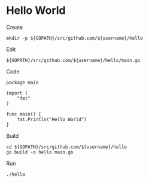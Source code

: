 # Hello World

Create

    mkdir -p ${GOPATH}/src/github.com/${username}/hello

Edit

    ${GOPATH}/src/github.com/${username}/hello/main.go

Code

	package main

	import (
		"fmt"
	)

	func main() {
		fmt.Println("Hello World")
	}


Build

    cd ${GOPATH}/src/github.com/${username}/hello
    go build -o hello main.go

Run

    ./hello
